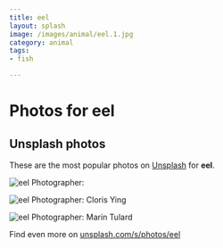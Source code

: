 ```yaml
---
title: eel
layout: splash
image: /images/animal/eel.1.jpg
category: animal
tags:
- fish

---
```

# Photos for eel
 
## Unsplash photos
These are the most popular photos on [Unsplash](https://unsplash.com) for **eel**.
 
![eel](/images/animal/eel.1.jpg)
Photographer: 
 
![eel](/images/animal/eel.2.jpg)
Photographer:  Cloris Ying
 
![eel](/images/animal/eel.3.jpg)
Photographer:  Marin Tulard
 
Find even more on [unsplash.com/s/photos/eel](https://unsplash.com/s/photos/eel)
 
